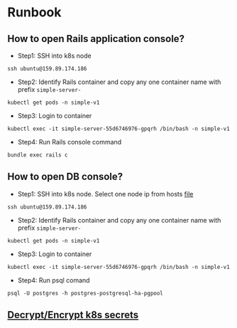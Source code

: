 # Runbook

## How to open Rails application console?

- Step1: SSH into k8s node
```
ssh ubuntu@159.89.174.186
```

- Step2: Identify Rails container and copy any one container name with prefix `simple-server-`
```
kubectl get pods -n simple-v1
```

- Step3: Login to container
```
kubectl exec -it simple-server-55d6746976-gpqrh /bin/bash -n simple-v1
```

- Step4: Run Rails console command
```
bundle exec rails c
```

## How to open DB console?

- Step1: SSH into k8s node. Select one node ip from hosts [file](ansible/hosts/bd_k3s_demo)
```
ssh ubuntu@159.89.174.186
```

- Step2: Identify Rails container and copy any one container name with prefix `simple-server-`
```
kubectl get pods -n simple-v1
```

- Step3: Login to container
```
kubectl exec -it simple-server-55d6746976-gpqrh /bin/bash -n simple-v1
```

- Step4: Run psql comand
```
psql -U postgres -h postgres-postgresql-ha-pgpool
```

## [Decrypt/Encrypt k8s secrets](./SecretManagement.md)
